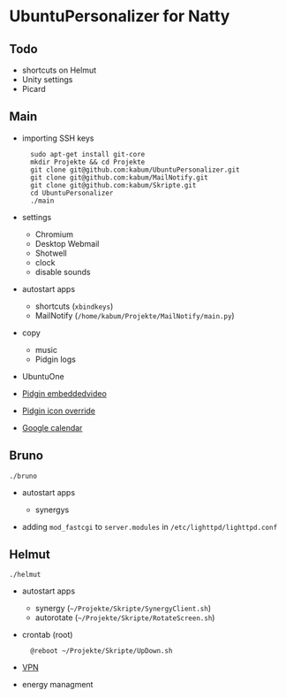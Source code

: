 UbuntuPersonalizer for Natty
============================

Todo
----
* shortcuts on Helmut
* Unity settings
* Picard

Main
----

* importing SSH keys

		sudo apt-get install git-core
		mkdir Projekte && cd Projekte
		git clone git@github.com:kabum/UbuntuPersonalizer.git
		git clone git@github.com:kabum/MailNotify.git
		git clone git@github.com:kabum/Skripte.git
		cd UbuntuPersonalizer
		./main

* settings
	* Chromium
	* Desktop Webmail
	* Shotwell
	* clock
	* disable sounds
* autostart apps
	* shortcuts (`xbindkeys`)
	* MailNotify (`/home/kabum/Projekte/MailNotify/main.py`)
* copy
	* music
	* Pidgin logs
* UbuntuOne
* [Pidgin embeddedvideo][1]
* [Pidgin icon override][4]
* [Google calendar][2]




Bruno
-----

	./bruno
	
* autostart apps
	* synergys

* adding `mod_fastcgi` to `server.modules` in `/etc/lighttpd/lighttpd.conf`
	
Helmut
------

	./helmut
	
* autostart apps
	* synergy (`~/Projekte/Skripte/SynergyClient.sh`)
	* autorotate (`~/Projekte/Skripte/RotateScreen.sh`)
* crontab (root)

		@reboot ~/Projekte/Skripte/UpDown.sh

* [VPN][3]
* energy managment

[1]: http://linuxundich.de/de/ubuntu/videos-direkt-im-chat-fenster-von-pidgin-betrachten/
[2]: http://linuxundich.de/de/ubuntu/google-kalender-in-gnome-integrieren/
[3]: http://www.tu-chemnitz.de/urz/netz/vpn/vpnc.html
[4]: http://code.google.com/p/pidgin-icon-override/
